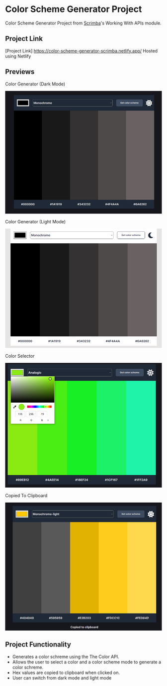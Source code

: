 #  Color Scheme Generator Project

Color Scheme Generator Project from [Scrimba](https://scrimba.com/learn/frontend)'s Working With APIs module.

## Project Link

[Project Link] https://color-scheme-generator-scrimba.netlify.app/ Hosted using Netlify 

## Previews

Color Generator (Dark Mode)

<img src="./images/Color-Gen-Dark-Mode.png">

Color Generator (Light Mode)

<img src="./images/Color-Gen-Light-Mode.png">

Color Selector

<img src="./images/Color-Selector.png">

Copied To Clipboard

<img src="./images/Copied-To-Clipboard.png">

## Project Functionality

- Generates a color schreme using the The Color API.
- Allows the user to select a color and a color scheme mode to generate a color schreme.
- Hex values are copied to clipboard when clicked on.
- User can switch from dark mode and light mode
